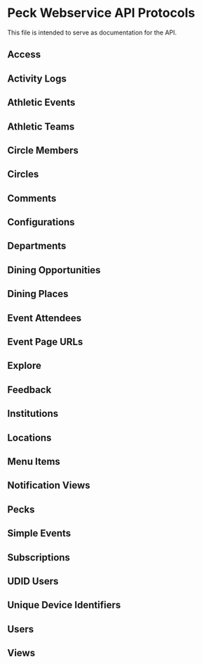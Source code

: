 # Peck Webservice API Protocols

This file is intended to serve as documentation for the API.


## Access

## Activity Logs

## Athletic Events

## Athletic Teams

## Circle Members

## Circles

## Comments

## Configurations

## Departments

## Dining Opportunities

## Dining Places

## Event Attendees

## Event Page URLs

## Explore

## Feedback

## Institutions

## Locations

## Menu Items

## Notification Views

## Pecks

## Simple Events

## Subscriptions

## UDID Users

## Unique Device Identifiers

## Users

## Views
